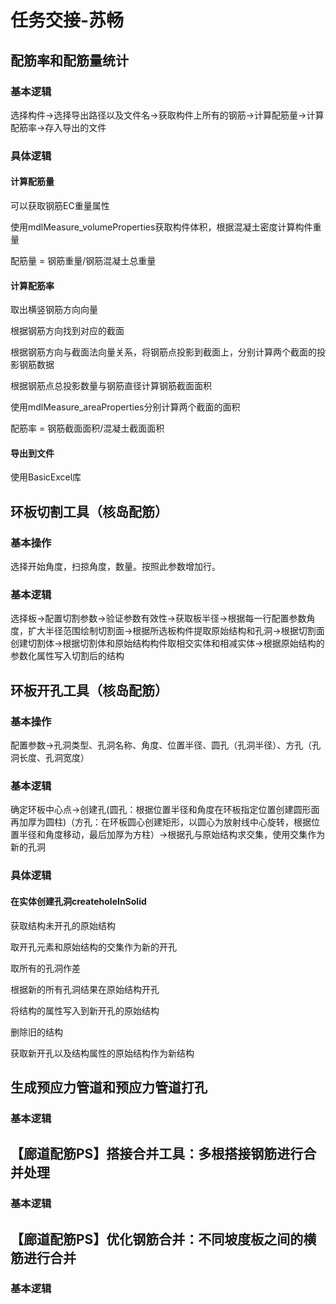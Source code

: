 # 任务交接-苏畅

## 配筋率和配筋量统计

### 基本逻辑

选择构件->选择导出路径以及文件名->获取构件上所有的钢筋->计算配筋量->计算配筋率->存入导出的文件

### 具体逻辑

#### 计算配筋量

可以获取钢筋EC重量属性

使用mdlMeasure_volumeProperties获取构件体积，根据混凝土密度计算构件重量

配筋量 = 钢筋重量/钢筋混凝土总重量

#### 计算配筋率

取出横竖钢筋方向向量

根据钢筋方向找到对应的截面

根据钢筋方向与截面法向量关系，将钢筋点投影到截面上，分别计算两个截面的投影钢筋数据

根据钢筋点总投影数量与钢筋直径计算钢筋截面面积

使用mdlMeasure_areaProperties分别计算两个截面的面积

配筋率 = 钢筋截面面积/混凝土截面面积

#### 导出到文件

使用BasicExcel库

## 环板切割工具（核岛配筋）

### 基本操作

选择开始角度，扫掠角度，数量。按照此参数增加行。

### 基本逻辑

选择板->配置切割参数->验证参数有效性->获取板半径->根据每一行配置参数角度，扩大半径范围绘制切割面->根据所选板构件提取原始结构和孔洞->根据切割面创建切割体->根据切割体和原始结构构件取相交实体和相减实体->根据原始结构的参数化属性写入切割后的结构

## 环板开孔工具（核岛配筋）

### 基本操作

配置参数->孔洞类型、孔洞名称、角度、位置半径、圆孔（孔洞半径）、方孔（孔洞长度、孔洞宽度）

### 基本逻辑

确定环板中心点->创建孔(圆孔：根据位置半径和角度在环板指定位置创建圆形面再加厚为圆柱)（方孔：在环板圆心创建矩形，以圆心为放射线中心旋转，根据位置半径和角度移动，最后加厚为方柱）->根据孔与原始结构求交集，使用交集作为新的孔洞

### 具体逻辑

#### 在实体创建孔洞createholeInSolid

获取结构未开孔的原始结构

取开孔元素和原始结构的交集作为新的开孔

取所有的孔洞作差

根据新的所有孔洞结果在原始结构开孔

将结构的属性写入到新开孔的原始结构

删除旧的结构

获取新开孔以及结构属性的原始结构作为新结构

## 生成预应力管道和预应力管道打孔

### 基本逻辑



## 【廊道配筋PS】搭接合并工具：多根搭接钢筋进行合并处理

### 基本逻辑



## 【廊道配筋PS】优化钢筋合并：不同坡度板之间的横筋进行合并

### 基本逻辑

